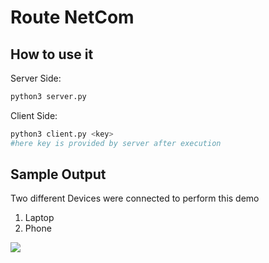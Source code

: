 # Route NetCom

## How to use it
Server Side:
```bash
python3 server.py
```
Client Side:
```bash
python3 client.py <key>
#here key is provided by server after execution
```

## Sample Output
Two different Devices were connected to perform this demo
1. Laptop 
2. Phone

![](Output.png)
